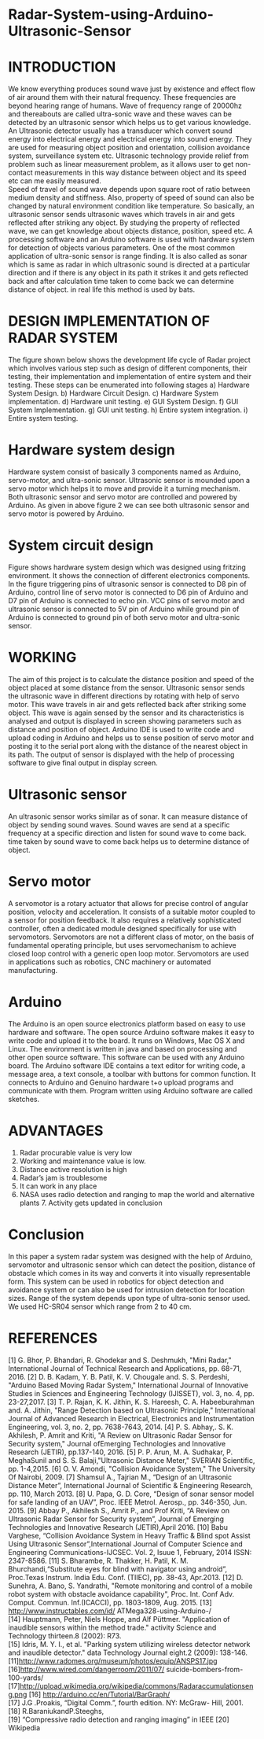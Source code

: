 # Radar-System-using-Arduino-Ultrasonic-Sensor

# INTRODUCTION
We know everything produces sound wave just by existence and effect flow of air around them with their natural frequency. These frequencies are beyond hearing range of humans. Wave of frequency range of 20000hz and thereabouts are called ultra-sonic wave and these waves can be detected by an ultrasonic sensor which helps us to get various knowledge. 
An Ultrasonic detector usually has a transducer which convert sound energy into electrical energy and electrical energy into sound energy. They are used for measuring object position and orientation, collision avoidance system, surveillance system etc. 
Ultrasonic technology provide relief from problem such as linear measurement problem, as it allows user to get non-contact measurements in this way distance between object and its speed etc can me easily measured.  
Speed of travel of sound wave depends upon square root of ratio between medium density and stiffness. Also, property of speed of sound can also be changed by natural environment condition like temperature. 
So basically, an ultrasonic sensor sends ultrasonic waves which travels in air and gets reflected after striking any object. By studying the property of reflected wave, we can get knowledge about objects distance, position, speed etc. 
A processing software and an Arduino software is used with hardware system for detection of objects various parameters. 
One of the most common application of ultra-sonic sensor is range finding. It is also called as sonar which is same as radar in which ultrasonic sound is directed at a particular direction and if there is any object in its path it strikes it and gets reflected back and after calculation time taken to come back we can determine distance of object.  in real life this method is used by bats. 
 
# DESIGN IMPLEMENTATION OF RADAR SYSTEM 
The figure shown below shows the development life cycle of Radar project which involves various step such as design of different components, their testing, their implementation and implementation of entire system and their testing. These steps can be enumerated into following stages 
a)	Hardware System Design. 
b)	Hardware Circuit Design. 
c)	Hardware System implementation. 
d)	Hardware unit testing. 
e)	GUI System Design. 
f)	GUI System Implementation. 
g)	GUI unit testing. 
h)	Entire system integration. 
i)	Entire system testing. 

# Hardware system design
Hardware system consist of basically 3 components named as Arduino, servo-motor, and ultra-sonic sensor. Ultrasonic sensor is mounded upon a servo motor which helps it to move and provide it a turning mechanism. Both ultrasonic sensor and servo motor are controlled and powered by Arduino. As given in above figure 2 we can see both ultrasonic sensor and servo motor is powered by Arduino. 
 
# System circuit design
Figure shows hardware system design which was designed using fritzing environment. It shows the connection of different electronics components. In the figure triggering pins of ultrasonic sensor is connected to D8 pin of Arduino, control line of servo motor is connected to D6 pin of Arduino and D7 pin of Arduino is connected to echo pin. VCC pins of servo motor and ultrasonic sensor is connected to 5V pin of Arduino while ground pin of Arduino is connected to ground pin of both servo motor and ultra-sonic sensor. 

# WORKING 
The aim of this project is to calculate the distance position and speed of the object placed at some distance from the sensor. Ultrasonic sensor sends the ultrasonic wave in different directions by rotating with help of servo motor. This wave travels in air and gets reflected back after striking some object. This wave is again sensed by the sensor and its characteristics is analysed and output is displayed in screen showing parameters such as distance and position of object. 
Arduino IDE is used to write code and upload coding in Arduino and helps us to sense position of servo motor and posting it to the serial port along with the distance of the nearest object in its path. The output of sensor is displayed with the help of processing software to give final output in display screen. 
  
# Ultrasonic sensor 
An ultrasonic sensor works similar as of sonar. It can measure distance of object by sending sound waves. Sound waves are send at a specific frequency at a specific direction and listen for sound wave to come back. time taken by sound wave to come back helps us to determine distance of object. 

# Servo motor 
A servomotor is a rotary actuator that allows for precise control of angular position, velocity and acceleration. It consists of a suitable motor coupled to a sensor for position feedback. It also requires a relatively sophisticated controller, often a dedicated module designed specifically for use with servomotors. Servomotors are not a different class of motor, on the basis of fundamental operating principle, but uses servomechanism to achieve closed loop control with a generic open loop motor. Servomotors are used in applications such as robotics, CNC machinery or automated manufacturing. 
  
# Arduino  
The Arduino is an open source electronics platform based on easy to use hardware and software. The open source Arduino software makes it easy to write code and upload it to the board. It runs on Windows, Mac OS X and Linux. The environment is written in java and based on processing and other open source software. This software can be used with any Arduino board. The Arduino software IDE contains a text editor for writing code, a message area, a text console, a toolbar with buttons for common function. It connects to Arduino and Genuino hardware t+o upload programs and communicate with them. Program written using Arduino software are called sketches.

# ADVANTAGES 
1. Radar procurable value is very low
2. Working and maintenance value is low. 
3.	Distance active resolution is high  
4.	Radar’s jam is troublesome 
5.	It can work in any place 
6.	NASA uses radio detection and ranging to map the world and alternative plants 7. Activity gets updated in conclusion    
 
# Conclusion 
In this paper a system radar system was designed with the help of Arduino, servomotor and ultrasonic sensor which can detect the position, distance of obstacle which comes in its way and converts it into visually representable form. 
This system can be used in robotics for object detection and avoidance system or can also be used for intrusion detection for location sizes.  Range of the system depends upon type of ultra-sonic sensor used. We used HC-SR04 sensor which range from 2 to 40 cm. 
 
# REFERENCES 
[1]	G. Bhor, P. Bhandari, R. Ghodekar and S. Deshmukh, "Mini Radar," International Journal of Technical Research and Applications, pp. 68-71, 2016. 
[2]	D. B. Kadam, Y. B. Patil, K. V. Chougale and. S. S. Perdeshi, "Arduino Based Moving Radar System," International Journal of Innovative Studies in Sciences and Engineering Technology (IJISSET), vol. 3, no. 4, pp. 23-27,2017. 
[3]	T. P. Rajan, K. K. Jithin, K. S. Hareesh, C. A. Habeeburahman and. A. Jithin, "Range Detection based on Ultrasonic Principle," International Journal of Advanced Research in Electrical, Electronics and Instrumentation Engineering, vol. 3, no. 2, pp. 7638-7643, 2014. 
[4]	P. S. Abhay,. S. K. Akhilesh, P. Amrit and Kriti, "A Review on Ultrasonic Radar Sensor for Security system," Journal ofEmerging Technologies and Innovative Research (JETIR), pp.137-140, 2016. 
[5]	P. P. Arun, M. A. Sudhakar, P. MeghaSunil and S. S. Balaji,"Ultrasonic Distance Meter," SVERIAN Scientific, pp. 1-4,2015. [6] O. V. Amondi, "Collision Avoidance System," The University Of Nairobi, 2009. 
[7]	Shamsul A., Tajrian M., “Design of an Ultrasonic Distance Meter”, International Journal of Scientific & Engineering Research, pp. 110, March 2013. 
[8]	U. Papa, G. D. Core, “Design of sonar sensor model for safe landing of an UAV”, Proc. IEEE Metrol. Aerosp., pp. 346-350, Jun. 2015. 
[9]	Abbay P., Akhilesh S., Amrit P., and Prof Kriti, “A Review on Ultrasonic Radar Sensor for Security system”, Journal of Emerging Technologies and Innovative Research (JETIR),April 2016. 
[10]	Babu Varghese, “Collision Avoidance System in Heavy Traffic & Blind spot Assist Using Ultrasonic Sensor”,International Journal of Computer Science and Engineering Communications-IJCSEC. Vol. 2, Isuue 1, February, 2014 ISSN: 2347-8586. 
[11]	S. Bharambe, R. Thakker, H. Patil, K. M. Bhurchandi,“Substitute eyes for blind with navigator using android”, Proc.Texas Instrum. India Edu. Conf. (TIIEC), pp. 38-43, Apr.2013. 
[12]	D. Sunehra, A. Bano, S. Yandrathi, "Remote monitoring and control of a mobile robot system with obstacle avoidance               capability", Proc. Int. Conf Adv. Comput. Commun. Inf.(ICACCI), pp. 1803-1809, Aug. 2015. 
[13]	http://www.instructables.com/id/ ATMega328-using-Arduino-/  
[14]	Hauptmann, Peter, Niels Hoppe, and Alf Püttmer. "Application of inaudible sensors within the method trade." activity Science and Technology thirteen.8 (2002): R73.  
[15]	Idris, M. Y. I., et al. "Parking system utilizing wireless detector network and inaudible detector." data Technology Journal eight.2 (2009): 138-146. [11]http://www.radomes.org/museum/photos/equip/ANSPS17.jpg [16]http://www.wired.com/dangerroom/2011/07/ suicide-bombers-from-100-yards/ [17]http://upload.wikimedia.org/wikipedia/commons/Radaraccumulationseng.png 
[16]	http://arduino.cc/en/Tutorial/BarGraph/  
[17]	J.G .Proakis, “Digital Comm.”, fourth edition. NY: McGraw- Hill, 2001.  [18] R.BaraniukandP.Steeghs,  
[19] “Compressive radio detection and ranging imaging” in IEEE  [20] Wikipedia 
